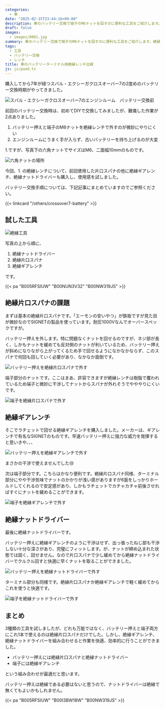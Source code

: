 ```yaml
---
categories:
  - 車
date: "2025-02-15T23:44:16+09:00"
description: 車のバッテリー交換で端子のM6ナットを回すのに便利な工具をご紹介します。絶縁片口スパナ、絶縁ギアレンチ、絶縁ナットドライバー3種類の使用感を比較します。
draft: false
images:
  - images/0001.jpg
summary: 車のバッテリー交換で端子のM6ナットを回すのに便利な工具をご紹介します。絶縁片口スパナ、絶縁ギアレンチ、絶縁ナットドライバー3種類の使用感を比較します。
tags:
  - 工具
  - バッテリー交換
  - レンチ
title: 車のバッテリーターミナル用絶縁レンチ比較
js: js/paad.ts
---
```


購入してから7年が経つスバル・エクシーガクロスオーバー7の2度めのバッテリー交換時期がやってきました。

![スバル・エクシーガクロスオーバー7のエンジンルーム　バッテリー交換前](./images/0002.jpg)

前回のバッテリー交換時は、初めてDIYで交換してみましたが、難儀した作業が2点ありました。

1.  バッテリー押えと端子のM6ナットを絶縁レンチで外すのが微妙にやりにくい
2.  エンジンルームにうまく手が入らず、古いバッテリーを持ち上げるのが大変

1.ですが、写真下の六角ナットでサイズはM6、二面幅10mmのものです。

![六角ナットの場所](./images/0003.jpg)

今回、1. の絶縁レンチについて、前回使用した片口スパナの他に絶縁ギアレンチ、絶縁ナットドライバーも購入し、使用感を試しました。

バッテリー交換手順については、下記記事にまとめていますのでご参照ください。

{{< linkcard "/others/crossover7-battery" >}}

## 試した工具

![絶縁工具](./images/0001.jpg)

写真の上から順に、

1.  絶縁ナットドライバー
2.  絶縁片口スパナ
3.  絶縁ギアレンチ

です。

{{< pa "B005RFSIUW" "B00NUN3V32" "B00NW319JS" >}}

## 絶縁片口スパナの課題

まずは基本の絶縁片口スパナです。「エーモンの安いやつ」が鉄板ですが見た目が微妙なのでSIGNETの製品を使っています。耐圧1000Vなんでオーバースペックですが。

バッテリー押えを外します。特に問題なくナットを回せるのですが、ネジ部が長く、しかもナットを緩めても反対側のナットが利いているため、バッテリー押えが斜めになりながら上がってくるため手で回せるようになかなかならず、このスパナで何回も回していく必要があり、なかなか面倒です。

![バッテリー押えを絶縁片口スパナで外す](./images/0004.jpg)

端子部分のナットです。ここはまあ、許容できますが絶縁レンチは樹脂で覆われているため端子と微妙に干渉してナットからスパナが外れそうでやややりにくいです。

![端子を絶縁片口スパナで外す](./images/0005.jpg)

## 絶縁ギアレンチ

そこでラチェットで回せる絶縁ギアレンチを購入しました。メーカーは、ギアレンチで有名なSIGNETのものです。早速バッテリー押えに強力な威力を発揮すると思いきや、、、

![バッテリー押えを絶縁ギアレンチで外す](./images/0006.jpg)

まさかの干渉で使えませんでした😢

次は端子部分です。こちらはかなり便利です。絶縁片口スパナ同様、ターミナル部分にやや干渉気味でナットのかかりが浅い感がありますが6面をしっかりホールドしてくれるので安定感があり、しかもラチェットでカチャカチャ前後させればすぐにナットを緩めることができます。

![端子を絶縁ギアレンチで外す](./images/0007.jpg)

## 絶縁ナットドライバー

最後に絶縁ナットドライバーです。

バッテリー押えに絶縁ギアレンチのように干渉はせず、出っ張ったねじ部も干渉しない十分な深さがあり、完璧にフィットします。が、ナットが締め込まれた状態では固く、回せません。なので片口スパナで少し緩めてから絶縁ナットドライバーでクルクル回すと快適に早くナットを取ることができました。

![バッテリー押えを絶縁ナットドライバーで外す](./images/0008.jpg)

ターミナル部分も同様です。絶縁片口スパナか絶縁ギアレンチで軽く緩めてからこれを使うと快適です。

![端子を絶縁ナットドライバーで外す](./images/0009.jpg)

## まとめ

3種類の工具を試しましたが、どれも万能ではなく、バッテリー押えと端子両方にこれ1本で使えるのは絶縁片口スパナだけでした。しかし、絶縁ギアレンチ、絶縁ナットドライバーを組み合わせると作業を快適、効率的に行うことができました。

-   バッテリー押えには絶縁片口スパナと絶縁ナットドライバー
-   端子には絶縁ギアレンチ

という組み合わせが最適だと思います。

バッテリー押えは絶縁である必要はないと思うので、ナットドライバーは絶縁で無くてもよいかもしれません。

{{< pa "B005RFSIUW" "B00I3BW18W" "B00NW319JS" >}}
